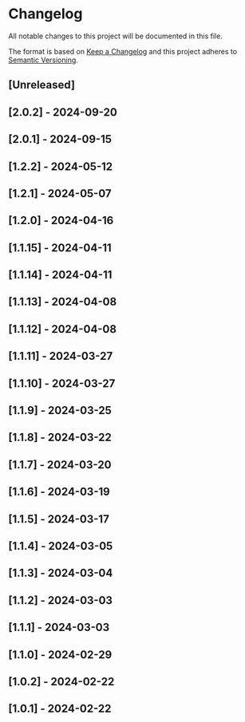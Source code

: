 # Changelog

All notable changes to this project will be documented in this file.

The format is based on [Keep a Changelog](http://keepachangelog.com/en/1.0.0/)
and this project adheres to [Semantic Versioning](http://semver.org/spec/v2.0.0.html).

## [Unreleased]

## [2.0.2] - 2024-09-20

## [2.0.1] - 2024-09-15

## [1.2.2] - 2024-05-12

## [1.2.1] - 2024-05-07

## [1.2.0] - 2024-04-16

## [1.1.15] - 2024-04-11

## [1.1.14] - 2024-04-11

## [1.1.13] - 2024-04-08

## [1.1.12] - 2024-04-08

## [1.1.11] - 2024-03-27

## [1.1.10] - 2024-03-27

## [1.1.9] - 2024-03-25

## [1.1.8] - 2024-03-22

## [1.1.7] - 2024-03-20

## [1.1.6] - 2024-03-19

## [1.1.5] - 2024-03-17

## [1.1.4] - 2024-03-05

## [1.1.3] - 2024-03-04

## [1.1.2] - 2024-03-03

## [1.1.1] - 2024-03-03

## [1.1.0] - 2024-02-29

## [1.0.2] - 2024-02-22

## [1.0.1] - 2024-02-22
